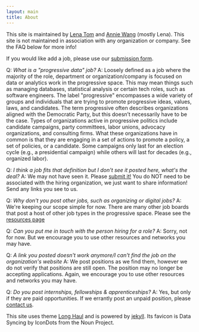 ```yaml
---
layout: main
title: About
---
```


This site is maintained by [Lena Tom](mailto:lena@progressivedatajobs.org) and [Annie Wang](mailto:annie@progressivedatajobs.org) (mostly Lena). This site is not maintained in association with any organization or company. See the FAQ below for more info!

If you would like add a job, please use our [submission form](/submit/).

Q: *What is a "progressive data" job?*
A: Loosely defined as a job where the majority of the role, department or organization/company is focused on data or analytics work in the progressive space. This may mean things such as managing databases, statistical analysis or certain tech roles, such as software engineers. 
The label "progressive" encompasses a wide variety of groups and individuals that are trying to promote progressive ideas, values, laws, and candidates. The term progressive often describes organizations aligned with the Democratic Party, but this doesn’t necessarily have to be the case. Types of organizations active in progressive politics include candidate campaigns, party committees, labor unions, advocacy organizations, and consulting firms. What these organizations have in common is that they are engaging in a set of actions to promote a policy, a set of policies, or a candidate. Some campaigns only last for an election cycle (e.g., a presidential campaign) while others will last for decades (e.g., organized labor).

Q: *I think a job fits that definition but I don't see it posted here, what's the deal?*
A: We may not have seen it. Please [submit it!](/submit/) You do NOT need to be associated with the hiring organization, we just want to share information! Send any links you see to us.

Q: *Why don't you post other jobs, such as organizing or digital jobs?*
A: We're keeping our scope simple for now. There are many other job boards that post a host of other job types in the progressive space. Please see the [resources page](/resources/)

Q: *Can you put me in touch with the person hiring for a role?*
A: Sorry, not for now. But we encourage you to use other resources and networks you may have.

Q: *A link you posted doesn't work anymore/I can't find the job on the organization's website*
A: We post positions as we find them, however we do not verify that positions are still open. The position may no longer be accepting applications. Again, we encourage you to use other resources and networks you may have.

Q: *Do you post internships, fellowships & apprenticeships?*
A: Yes, but only if they are paid opportunities. If we errantly post an unpaid position, please [contact us](mailto:lena@progressivedatajobs.org).


This site uses theme 
<a href="https://github.com/brianmaierjr/long-haul">Long Haul</a> and is powered by <a href="https://github.com/jekyll/jekyll">jekyll</a>. Its favicon is Data Syncing by IconDots from the Noun Project.

